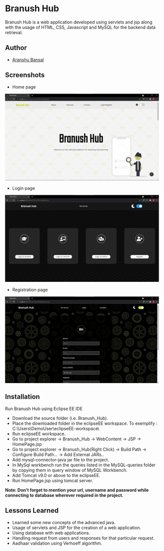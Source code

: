 # Branush Hub

Branush Hub is a web application developed using servlets and jsp along with the usage of HTML, CSS, Javascript and MySQL for the backend data retrieval.

## Author

- [Aranshu Bansal](https://github.com/Aranshu)

## Screenshots

- Home page

![App Screenshot](https://github.com/BikramdeepSingh/Branush_Hub/blob/master/media/home_page.jpg?raw=true)

- Login page

![App Screenshot](https://github.com/BikramdeepSingh/Branush_Hub/blob/master/media/login.jpg?raw=true)

- Registration page

![App Screenshot](https://github.com/BikramdeepSingh/Branush_Hub/blob/master/media/Register.jpg?raw=true)

## Installation

Run Branush Hub using Eclipse EE IDE

- Download the source folder (i.e. Branush_Hub).
- Place the downloaded folder in the eclipseEE workspace.
  To exemplify : C:\Users\DemoUser\eclipseEE-workspace\
- Run eclipseEE workspace.
- Go to project explorer -> Branush_Hub -> WebContent -> JSP -> HomePage.jsp
- Go to project explorer -> Branush_Hub(Right Click) -> Build Path -> Configure Build Path... -> Add External JARs..
- Add mysql-connector-java jar file to the project.
- In MySql workbench run the queries listed in the MySQL-queries folder by copying them in query window of MySQL Workbench.
- Add Tomcat v9.0 or above to the eclipseEE.
- Run HomePage.jsp using tomcat server.

**Note: Don't forget to mention your url, username and password while connecting to database wherever required in the project.**

## Lessons Learned

- Learned some new concepts of the advanced java.
- Usage of servlets and JSP for the creation of a web application.
- Using database with web applications.
- Handling request from users and responses for that particular request.
- Aadhaar validation using Verhoeff algorithm.
